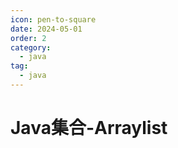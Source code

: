 ```yaml
---
icon: pen-to-square
date: 2024-05-01
order: 2
category:
  - java
tag:
  - java
---
```


# Java集合-Arraylist